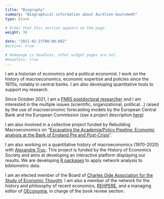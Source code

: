 ```yaml
---
title: "Biography" 
summary: "Biographical information about Aurélien Goutsmedt"
type: blank

# Order that this section appears on the page.
weight: 30

date: "2021-02-23T00:00:00Z"
#active: true

# Homepage is headless, other widget pages are not.
#headless: true
---
```


I am a historian of economics and a political economist. I work on the history of macroeconomics, economic expertise and policies since the 1970s, notably in central banks. I am also developing quantitative tools to support my research.

Since October 2021, I am a [FNRS postdoctoral researcher](https://www.frs-fnrs.be/en/) and I am interested in the multiple issues (scientific, organizational, political...) raised by the use of macroeconomic forecasting models by the European Central Bank and the European Commission (see a project description [here](/project/political-economy-forecasting/))

I am also involved in a collective project funded by Rebuilding Macroeconomics on “[Excavating the Academia/Policy Pipeline: Economic analysis at the Bank of England Pre and Post-Crisis](https://www.rebuildingmacroeconomics.ac.uk/academia-policy-pipeline)”.

I am also working on a quantitative history of macroeconomics (1970-2020) with [Alexandre Truc](https://sites.google.com/view/alexandre-truc/home-and-contact). This project is funded by the History of Economics Society and aims at developing an interactive platform displaying our results. We are developing [R packages](https://github.com/agoutsmedt/biblionetwork) to apply network analysis to bibliometric data. 

I am an elected member of the Board of [Charles Gide Association for the Study of Economic Thought](http://www.charlesgide.fr/). I am also a member of the network for the history and philosophy of recent economics, [REHPERE](https://rehpere.org/), and a managing editor of [OEconomia](https://journals.openedition.org/oeconomia/), in charge of the book review section.
